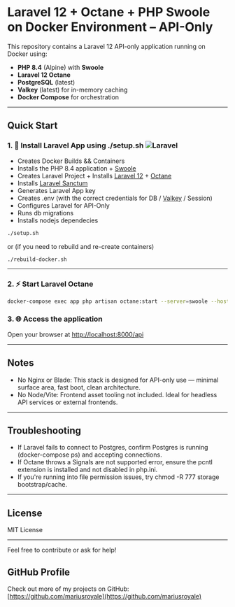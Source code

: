 # Laravel 12 + Octane + PHP Swoole on Docker Environment – API-Only

This repository contains a Laravel 12 API-only application running on Docker using:

- **PHP 8.4** (Alpine) with **Swoole**
- **Laravel 12 Octane**
- **PostgreSQL** (latest)
- **Valkey** (latest) for in-memory caching
- **Docker Compose** for orchestration

---

## Quick Start

### 1. 🧱 Install Laravel App using ./setup.sh ![Laravel](https://img.shields.io/badge/Laravel-12-red?logo=laravel&logoColor=white) 

- Creates Docker Builds && Containers
- Installs the PHP 8.4 application + [Swoole](https://www.php.net/manual/en/book.swoole.php)
- Creates Laravel Project + Installs [Laravel 12](https://laravel.com/docs/12.x) + [Octane](https://laravel.com/docs/12.x/octane)
- Installs [Laravel Sanctum](https://laravel.com/docs/12.x/sanctum)
- Generates Laravel App key
- Creates .env (with the correct credentials for DB / [Valkey](https://valkey.io/) / Session)
- Configures Laravel for API-Only
- Runs db migrations
- Installs nodejs dependecies


```bash
./setup.sh
```
or (if you need to rebuild and re-create containers)
```bash
./rebuild-docker.sh
```

---

### 2. ⚡ Start Laravel Octane

```bash
docker-compose exec app php artisan octane:start --server=swoole --host=0.0.0.0 --port=8000
```

### 3. 🌐 Access the application

Open your browser at [http://localhost:8000/api](http://localhost:8000/api)

---

## Notes

- No Nginx or Blade: This stack is designed for API-only use — minimal surface area, fast boot, clean architecture.
- No Node/Vite: Frontend asset tooling not included. Ideal for headless API services or external frontends.

---

## Troubleshooting

- If Laravel fails to connect to Postgres, confirm Postgres is running (docker-compose ps) and accepting connections.
- If Octane throws a Signals are not supported error, ensure the pcntl extension is installed and not disabled in php.ini.
- If you're running into file permission issues, try chmod -R 777 storage bootstrap/cache.

---

## License

MIT License

---

Feel free to contribute or ask for help!

## GitHub Profile

Check out more of my projects on GitHub:  
[https://github.com/mariusroyale](https://github.com/mariusroyale)